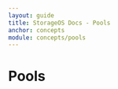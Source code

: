 ```yaml
---
layout: guide
title: StorageOS Docs - Pools
anchor: concepts
module: concepts/pools
---
```


# Pools

